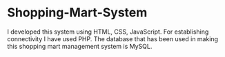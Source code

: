 # Shopping-Mart-System
I developed this system using HTML, CSS, JavaScript. For establishing connectivity I have used PHP. The database that has been used in making this shopping mart management system is MySQL.
